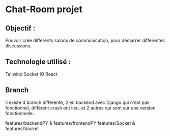 # Chat-Room projet

## Objectif :
Pouvoir crée différents salons de communication, pour démarrer différentes discussions.

## Technologie utilisé : 
Tailwind
Socket IO
React

## Branch
Il existe 4 branch différente, 2 en backend avec Django qui n'est pas fonctionnel, différent crash ont lieu.
et 2 autres qui sont sur une version fonctionnelle. 

features/backendPY & features/frontendPY
features/Socket & features/Socket
